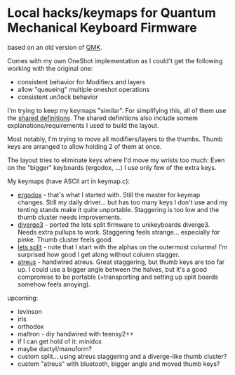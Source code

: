 # Local hacks/keymaps for Quantum Mechanical Keyboard Firmware

based on an old version of [QMK](https://github.com/qmk/qmk_firmware).

Comes with my own OneShot implementation as I could't get the following
working with the original one:

* consistent behavior for Modifiers and layers
* allow "queueing" multiple oneshot operations
* consistent un/lock behavior

I'm trying to keep my keymaps "similar". For simplifying this, all of
them use the [shared definitions](/mykeys.h). The shared definitions
also include somem explanations/requirements I used to build the layout.

Most notably, I'm trying to move all modifiers/layers to the thumbs.
Thumb keys are arranged to allow holding 2 of them at once.

The layout tries to eliminate keys where I'd move my wrists too much:
Even on the "bigger" keyboards (ergodox, ...) I use only few of the
extra keys.

My keymaps (have ASCII art in keymap.c):
* [ergodox](/keyboards/ergodox/keymaps/mydox80/) - that's what I started with. Still the master for keymap changes. Still my daily driver... but has too many keys I don't use and my tenting stands make it quite unportable. Staggering is too low and the thumb cluster needs improvements.
* [diverge3](/keyboards/diverge3/keymaps/default/) - ported the lets split firmware to unikeyboards diverge3. Needs extra pullups to work. Staggering feels strange... especially for pinke. Thumb cluster feels good.
* [lets split](/keyboards/lets_split/keymaps/mysplit/) - note that I start with the alphas on the outermost columns! I'm surprised how good I get along without column stagger.
* [atreus](/keyboards/myatreus/keymaps/default/) - handwired atreus. Great staggering, but thumb keys are too far up. I could use a bigger angle between the halves, but it's a good compromise to be portable (=transporting and setting up split boards somehow feels anoying).

upcoming:
* levinson
* iris
* orthodox
* maltron - diy handwired with teensy2++
* if I can get hold of it: minidox
* maybe dactyl/manuform?
* custom split... using atreus staggering and a diverge-like thumb cluster?
* custom "atreus" with bluetooth, bigger angle and moved thumb keys?
